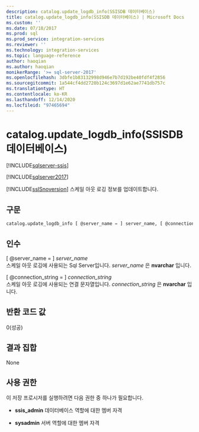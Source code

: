 ```yaml
---
description: catalog.update_logdb_info(SSISDB 데이터베이스)
title: catalog.update_logdb_info(SSISDB 데이터베이스) | Microsoft Docs
ms.custom: ''
ms.date: 07/18/2017
ms.prod: sql
ms.prod_service: integration-services
ms.reviewer: ''
ms.technology: integration-services
ms.topic: language-reference
author: haoqian
ms.author: haoqian
monikerRange: '>= sql-server-2017'
ms.openlocfilehash: 3dbfe1b83132998d946e7b7d192be40fdf4f2856
ms.sourcegitcommit: 1a544cf4dd2720b124c3697d1e62ae7741db757c
ms.translationtype: HT
ms.contentlocale: ko-KR
ms.lasthandoff: 12/14/2020
ms.locfileid: "97465694"
---
```

# <a name="catalogupdate_logdb_info-ssisdb-database"></a>catalog.update_logdb_info(SSISDB 데이터베이스)

[!INCLUDE[sqlserver-ssis](../../includes/applies-to-version/sqlserver-ssis.md)]


[!INCLUDE[sqlserver2017](../../includes/applies-to-version/sqlserver2017.md)]

[!INCLUDE[ssISnoversion](../../includes/ssisnoversion-md.md)] 스케일 아웃 로깅 정보를 업데이트합니다.

## <a name="syntax"></a>구문

```sql
catalog.update_logdb_info [ @server_name = ] server_name, [ @connection_string = ] connection_string
```

## <a name="arguments"></a>인수
[ @server_name = ] *server_name*  
 스케일 아웃 로깅에 사용되는 Sql Server입니다. *server_name* 은 **nvarchar** 입니다.  

 [ @connection_string = ] *connection_string*  
 스케일 아웃 로깅에 사용되는 연결 문자열입니다. *connection_string* 은 **nvarchar** 입니다.

 ## <a name="return-code-value"></a>반환 코드 값  
 0(성공)  
  
## <a name="result-sets"></a>결과 집합  
 None  

## <a name="permissions"></a>사용 권한  
 이 저장 프로시저를 실행하려면 다음 권한 중 하나가 필요합니다.  
   
-   **ssis_admin** 데이터베이스 역할에 대한 멤버 자격  
  
-   **sysadmin** 서버 역할에 대한 멤버 자격  
 
